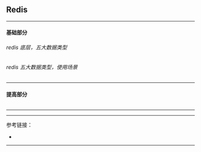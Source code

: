 ## Redis

---

#### 基础部分

###### redis 底层，五大数据类型

###### redis 五大数据类型，使用场景

---

#### 提高部分

######

---








---

参考链接：

- []()

---















